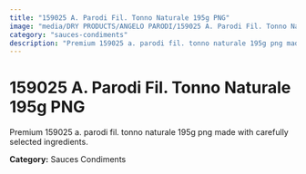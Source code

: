 ```yaml
---
title: "159025 A. Parodi Fil. Tonno Naturale 195g PNG"
image: "media/DRY PRODUCTS/ANGELO PARODI/159025 A. Parodi Fil. Tonno Naturale 195g_PNG.png"
category: "sauces-condiments"
description: "Premium 159025 a. parodi fil. tonno naturale 195g png made with carefully selected ingredients."
---
```


# 159025 A. Parodi Fil. Tonno Naturale 195g PNG

Premium 159025 a. parodi fil. tonno naturale 195g png made with carefully selected ingredients.

**Category:** Sauces Condiments
